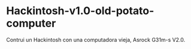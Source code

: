 # Hackintosh-v1.0-old-potato-computer
Contrui un Hackintosh con una computadora vieja, Asrock G31m-s V2.0.
